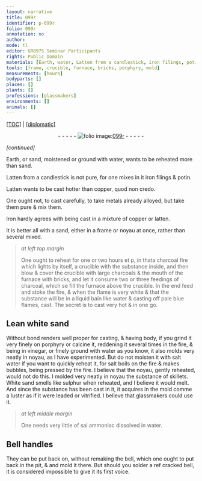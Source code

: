 ```yaml
---
layout: narrative
title: 099r
identifier: p-099r
folio: 099r
annotation: no
author:
mode: tl
editor: GR8975 Seminar Participants
rights: Public Domain
materials: [Earth, water, Latten from a candlestick, iron filings, potin, Latten, copper, metals already alloyed, Iron, latten, charcoal, charcoals, bricks, Lean white sand, porphyry, vinegar, salt water, salt, substance of skillets, White sand, sulphur, leaded, sal ammoniac, solder]
tools: [frame, crucible, furnace, bricks, porphyry, mold]
measurements: [hours]
bodyparts: []
places: []
plants: []
professions: [glassmakers]
environments: []
animals: []
---
```


 <p><a href="{{ site.baseurl }}/translation/">[TOC]</a> | <a href="{{ site.baseurl }}/texts/p-099r_tc/" target="_blank">[diplomatic]</a></p><div class="folio" align="center">- - - - - <a href="http://gallica.bnf.fr/ark:/12148/btv1b10500001g/f203.image" target="_blank"><img src="https://cu-mkp.github.io/2017-workshop-edition/assets/photo-icon.png" alt="folio image: " style="display:inline-block; margin-bottom:-3px;"/>099r</a> - - - - - </div>  
 
*[continued]*
  
<span class="m">Earth</span>, or sand, moistened or ground with <span class="m">water</span>, wants to be reheated more than sand.
 
<span class="m">Latten from a candlestick</span> is not pure, for one mixes in it <span class="m">iron filings</span> & <span class="m">potin</span>.
 
<span class="m">Latten</span> wants to be cast hotter than <span class="m">copper</span>, quod non credo.
 
One ought not, to cast carefully, to take <span class="m">metals already alloyed</span>, but take them pure & mix them.
 
<span class="m">Iron</span> hardly agrees with being cast in a mixture of <span class="m">copper</span> or <span class="m">latten</span>.
 
It is better all with a sand, either in a <span class="tl">frame</span> or noyau at once, rather than several mixed.
 
> *at left top margin*
> 
> 
>   One ought to reheat for one or two <span class="ms"><span class="tmp">hours</span></span> <span class="del">et p</span>, in <span class="add"><span class="del">that</span>a</span> <span class="m">charcoal</span> fire which lights by itself, a <span class="tl">crucible</span> with the substance inside, and then blow & cover the <span class="tl">crucible</span> with large <span class="m">charcoals</span> & the mouth of the <span class="tl">furnace</span> with <span class="tl"><span class="m">bricks</span></span>, and let it consume two or three feedings of <span class="m">charcoal</span>, which <span class="del">se</span> fill the <span class="tl">furnace</span> above the <span class="tl">crucible</span>. In the end feed and stoke the fire, & when the flame is very white & that the substance will be in a liquid bain like <span class="m">water</span> & casting off pale blue flames, cast. The secret is to cast <span class="add">very</span> hot & in one go.
 
 
  

## <span class="m">Lean white sand</span>

 
Without bond renders well proper for casting, & having body, if you grind it very finely on <span class="tl"><span class="m">porphyry</span></span> or calcine it, reddening it several times in the fire, & being in <span class="m">vinegar</span>, or finely ground with <span class="m">water</span> as you know, it also molds very neatly in noyau, as I have experimented. But do not moisten it with <span class="m">salt water</span> if you want to quickly reheat it, for <span class="m">salt</span> boils on the fire & makes bubbles, being pressed by the fire. I believe that the noyau, gently reheated, would not do this. I molded very neatly in noyau the <span class="m">substance of skillets</span>. <span class="m">White sand</span> <span class="sn">smells like <span class="m">sulphur</span></span> when reheated, and I believe it would melt. And since the substance has been cast in it, it acquires in the <span class="tl">mold</span> <span class="del">co<span class="exp">mm</span>e</span> a luster as if it were <span class="m">leaded</span> or vitrified. I believe that <span class="pro">glassmakers</span> could use it.
 
> *at left middle margin*
> 
> 
>   One needs very little of <span class="m">sal ammoniac</span> dissolved in <span class="m">water</span>.
 
 
  

## Bell handles

 
 They can be put back on, without remaking the bell, which one ought to put back in the pit, & and mold it there. But should you <span class="m">solder</span> a <span class="del">ref</span> cracked bell, it is considered impossible to give it its first voice.
 
 